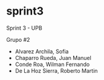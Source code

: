 # sprint3

Sprint 3 - UPB

Grupo #2

- Alvarez Archila, Sofia
- Chaparro Rueda, Juan Manuel
- Conde Roa, Wilman Fernando
- De La Hoz Sierra, Roberto Martin
